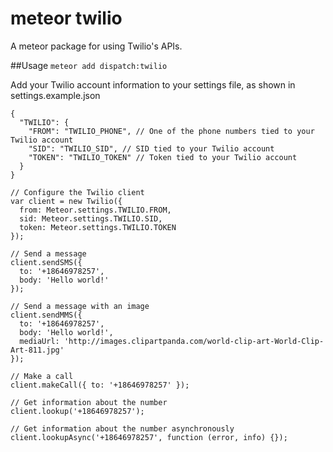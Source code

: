 meteor twilio
==============

A meteor package for using Twilio's APIs.

##Usage
`meteor add dispatch:twilio`

Add your Twilio account information to your settings file, as shown in settings.example.json

```
{
  "TWILIO": {
    "FROM": "TWILIO_PHONE", // One of the phone numbers tied to your Twilio account
    "SID": "TWILIO_SID", // SID tied to your Twilio account
    "TOKEN": "TWILIO_TOKEN" // Token tied to your Twilio account
  }
}

```

```
// Configure the Twilio client
var client = new Twilio({
  from: Meteor.settings.TWILIO.FROM,
  sid: Meteor.settings.TWILIO.SID,
  token: Meteor.settings.TWILIO.TOKEN
});

// Send a message
client.sendSMS({
  to: '+18646978257',
  body: 'Hello world!'
});

// Send a message with an image
client.sendMMS({
  to: '+18646978257',
  body: 'Hello world!',
  mediaUrl: 'http://images.clipartpanda.com/world-clip-art-World-Clip-Art-811.jpg'
});

// Make a call
client.makeCall({ to: '+18646978257' });

// Get information about the number
client.lookup('+18646978257');

// Get information about the number asynchronously
client.lookupAsync('+18646978257', function (error, info) {});

```

